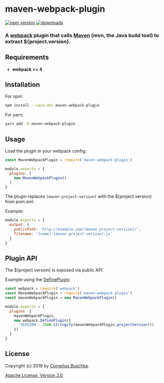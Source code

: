 # maven-webpack-plugin

[![npm version](https://badge.fury.io/js/maven-webpack-plugin.svg)](https://badge.fury.io/js/maven-webpack-plugin)
[![downloads](https://img.shields.io/npm/dm/maven-webpack-plugin.svg?style=flat-square)](https://www.npmjs.com/package/maven-webpack-plugin)

### A [webpack](https://webpack.js.org/) plugin that calls [Maven](https://maven.apache.org/) (mvn, the Java build tool) to extract ${project.version}.

## Requirements
- **webpack >= 4**

## Installation

For npm:

```bash
npm install --save-dev maven-webpack-plugin
```

For yarn;

```bash
yarn add -D maven-webpack-plugin
```

## Usage

Load the plugin in your webpack config:

```javascript
const MavenWebpackPlugin = require('maven-webpack-plugin')

module.exports = {
  plugins: [
    new MavenWebpackPlugin()
  ]
}
```

The plugin replaces `[maven-project-version]` with the ${project.version} from pom.xml.

Example:

```javascript
module.exports = {
  output: {
    publicPath: 'http://example.com/[maven-project-version]/',
    filename: '[name]-[maven-project-version].js'
  }
}
```

## Plugin API

The ${project.version} is exposed via public API.

Example using the [DefinePlugin](https://webpack.js.org/plugins/define-plugin/#usage):

```javascript
const webpack = require('webpack')
const MavenWebpackPlugin = require('maven-webpack-plugin')
const mavenWebpackPlugin = new MavenWebpackPlugin()

module.exports = {
  plugins: [
    mavenWebpackPlugin,
    new webpack.DefinePlugin({
      'VERSION': JSON.stringify(mavenWebpackPlugin.projectVersion())
    })
  ]
}
```

## License
Copyright (c) 2019 by [Cornelius Buschka](https://github.com/cbuschka).

[Apache License, Version 2.0](license)
